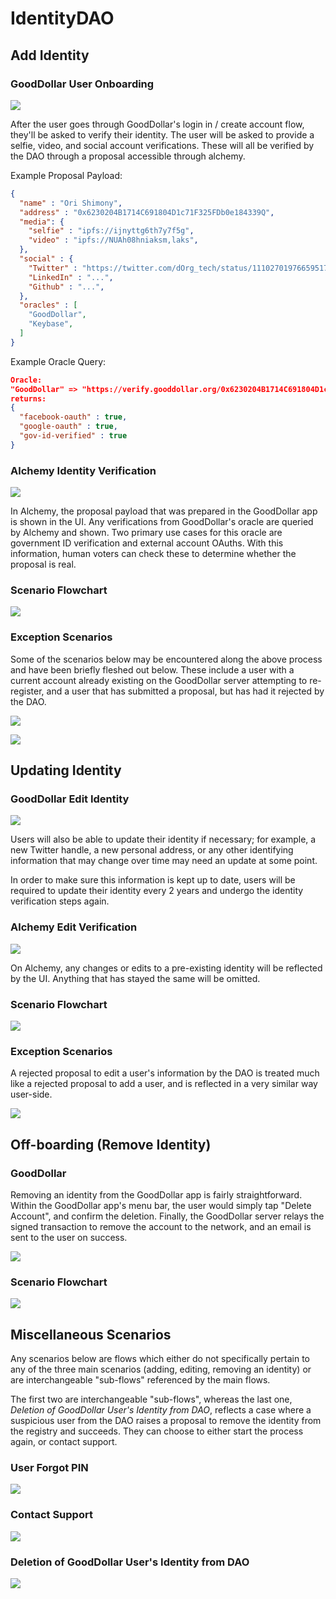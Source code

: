 # IdentityDAO 

## Add Identity

### GoodDollar User Onboarding

![](./docs/img/GoodDollar_Wireframe_Add_Identity.png)

After the user goes through GoodDollar's login in / create account flow, they'll be asked to verify their identity. The user will be asked to provide a selfie, video, and social account verifications. These will all be verified by the DAO through a proposal accessible through alchemy.

Example Proposal Payload:
```json
{
  "name" : "Ori Shimony",
  "address" : "0x6230204B1714C691804D1c71F325FDb0e184339Q", 
  "media": {
    "selfie" : "ipfs://ijnyttg6th7y7f5g",
    "video" : "ipfs://NUAh08hniaksm,laks",
  },
  "social" : {
    "Twitter" : "https://twitter.com/dOrg_tech/status/1110270197665951744",
    "LinkedIn" : "...",
    "Github" : "...",
  },
  "oracles" : [
    "GoodDollar",
    "Keybase",
  ]
}
```

Example Oracle Query:
```json
Oracle:
"GoodDollar" => "https://verify.gooddollar.org/0x6230204B1714C691804D1c71F325FDb0e184339Q"
returns:
{
  "facebook-oauth" : true,
  "google-oauth" : true,
  "gov-id-verified" : true
}
```

### Alchemy Identity Verification

![](./docs/img/Alchemy-Add-Identity.png)

In Alchemy, the proposal payload that was prepared in the GoodDollar app is shown in the UI. Any verifications from GoodDollar's oracle are queried by Alchemy and shown. Two primary use cases for this oracle are government ID verification and external account OAuths. With this information, human voters can check these to determine whether the proposal is real. 

### Scenario Flowchart

![](./docs/img/Scenario_Flow_Onboarding_Add_Identity.png)

### Exception Scenarios

Some of the scenarios below may be encountered along the above process and have been briefly fleshed out below. These include a user with a current account already existing on the GoodDollar server attempting to re-register, and a user that has submitted a proposal, but has had it rejected by the DAO.

![](./docs/img/Scenario_Flow_Exception_Existing_User_Attempting_to_Register.png)

![](./docs/img/Scenario_Flow_Exception_User_with_Rejected_Add_Proposal.png)

## Updating Identity

### GoodDollar Edit Identity

![](./docs/img/GoodDollar_Wireframe_Update_Identity.png)

Users will also be able to update their identity if necessary; for example, a new Twitter handle, a new personal address, or any other identifying information that may change over time may need an update at some point.

In order to make sure this information is kept up to date, users will be required to update their identity every 2 years and undergo the identity verification steps again.

### Alchemy Edit Verification

![](./docs/img/Alchemy-Edit-Identity.png)

On Alchemy, any changes or edits to a pre-existing identity will be reflected by the UI. Anything that has stayed the same will be omitted.

### Scenario Flowchart

![](./docs/img/Scenario_Flow_Updating_Edit_Identity.png)

### Exception Scenarios

A rejected proposal to edit a user's information by the DAO is treated much like a rejected proposal to add a user, and is reflected in a very similar way user-side.

![](./docs/img/Scenario_Flow_Exception_User_with_Rejected_Edit_Proposal.png)

## Off-boarding (Remove Identity)

### GoodDollar

Removing an identity from the GoodDollar app is fairly straightforward. Within the GoodDollar app's menu bar, the user would simply tap "Delete Account", and confirm the deletion. Finally, the GoodDollar server relays the signed transaction to remove the account to the network, and an email is sent to the user on success.

![](./docs/img/GoodDollar_Wireframe_Delete_Identity.png)

### Scenario Flowchart

![](./docs/img/Scenario_Flow_Offboarding_Delete_Identity.png)

## Miscellaneous Scenarios

Any scenarios below are flows which either do not specifically pertain to any of the three main scenarios (adding, editing, removing an identity) or are interchangeable "sub-flows" referenced by the main flows.

The first two are interchangeable "sub-flows", whereas the last one, *Deletion of GoodDollar User's Identity from DAO*, reflects a case where a suspicious user from the DAO raises a proposal to remove the identity from the registry and succeeds. They can choose to either start the process again, or contact support.

### User Forgot PIN

![](./docs/img/Scenario_Flow_Exception_User_Forgot_PIN.png)

### Contact Support

![](./docs/img/Scenario_Flow_Contact_Support.png)

### Deletion of GoodDollar User's Identity from DAO

![](./docs/img/Scenario_Flow_Exception_DAO_Removes_User.png)
